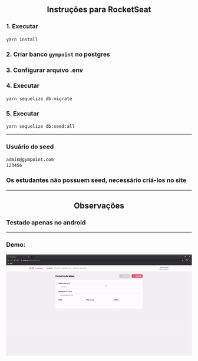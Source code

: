 <h2 align="center">
  Instruções para RocketSeat
</h2>

### 1. Executar
```
yarn install
```

### 2. Criar banco `gympoint` no postgres

### 3. Configurar arquivo .env

### 4. Executar
```
yarn sequelize db:migrate
```
### 5. Executar 
```
yarn sequelize db:seed:all
```

---

### Usuário do seed
```
admin@gympoint.com
123456
```

### Os estudantes não possuem seed, necessário criá-los no site

---

<h2 align="center">
  Observações
</h2>

### Testado apenas no android

---

### Demo:
[<img src=".github/demo.gif">](https://youtu.be/Gky5hLUktpM)